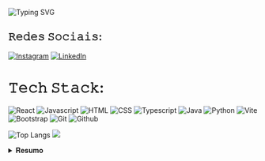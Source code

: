 ![Typing SVG](https://readme-typing-svg.demolab.com?lines=HELLO,+my+name+is+Breno+Pereira;I'm+Front-end+Developer;and++passionate+about+technology) 

## 𝚁𝚎𝚍𝚎𝚜 𝚂𝚘𝚌𝚒𝚊𝚒𝚜:
[![Instagram](https://img.shields.io/badge/Instagram-%23E4405F?style-for-the-badge&logo=instagram&logor=white.svg)](https://www.instagram.com/brenofpereira/) 
[![LinkedIn](https://img.shields.io/badge/LinkedIn-%230077B5.svg)](https://www.linkedin.com/in/brenofpereira/)

# 𝚃𝚎𝚌𝚑 𝚂𝚝𝚊𝚌𝚔:
![React](https://img.shields.io/badge/react-000000?style=for-the-badge&logo=react&logoColor=white) 
![Javascript](https://img.shields.io/badge/javascript-000000?style=for-the-badge&logo=javascript&logoColor=white) 
![HTML](https://img.shields.io/badge/html-000000?style=for-the-badge&logo=html5&logoColor=white)
![CSS](https://img.shields.io/badge/css-000000?style=for-the-badge&logo=css3&logoColor=white)
![Typescript](https://img.shields.io/badge/typescript-000000?style=for-the-badge&logo=typescript&logoColor=white)
![Java](https://img.shields.io/badge/java-000000?style=for-the-badge&logo=openjdk&logoColor=white) 
![Python](https://img.shields.io/badge/python-000000?style=for-the-badge&logo=python&logoColor=white)
![Vite](https://img.shields.io/badge/vite-000000?style=for-the-badge&logo=vite&logoColor=white)
![Bootstrap](https://img.shields.io/badge/bootstrap-000000?style=for-the-badge&logo=bootstrap&logoColor=white)
![Git](https://img.shields.io/badge/git-000000?style=for-the-badge&logo=git&logoColor=white)
![Github](https://img.shields.io/badge/github-000000?style=for-the-badge&logo=github&logoColor=white)


![Top Langs](https://github-readme-stats.vercel.app/api/top-langs/?username=brenofpereira&layout=compact&theme=dark)
![](https://quotes-github-readme.vercel.app/api?type=horizontal&theme=dark)

<details>
  <summary>𝐑𝐞𝐬𝐮𝐦𝐨</summary>

# Educação

🎓 Técnico em Informática </br>
📆 Fevereiro/2019 - Janeiro/2023 </br>
📍 <a href="https://portal.ifrn.edu.br/">IFRN</a> - São Gonçalo do Amarante/RN
__________________________________________

⌛ Ciências e Tecnologia </br>
📆 Março/2025 - Previsão (2027.2) </br>
📍 <a href="https://www.ufrn.br/">UFRN</a>  - Natal/RN










<!--
**brenofpereira/brenofpereira** is a ✨ _special_ ✨ repository because its `README.md` (this file) appears on your GitHub profile.

Here are some ideas to get you started:

- 🔭 I’m currently working on ...
- 🌱 I’m currently learning ...
- 👯 I’m looking to collaborate on ...
- 🤔 I’m looking for help with ...
- 💬 Ask me about ...
- 📫 How to reach me: ...
- 😄 Pronouns: ...
- ⚡ Fun fact: ...
-->
